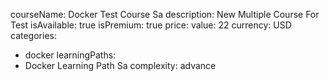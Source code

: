 courseName: Docker Test Course Sa
description: New Multiple Course For Test
isAvailable: true
isPremium: true
price: 
  value: 22
  currency: USD
categories: 
  - docker
learningPaths: 
  - Docker Learning Path Sa
complexity: advance
